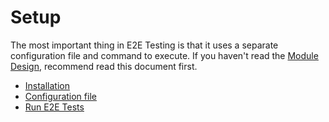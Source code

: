 # Setup

The most important thing in E2E Testing is that it uses a separate configuration file and command to execute.
If you haven't read the [Module Design](../concepts-and-designs/module-design.md), recommend read this document first.

* [Installation](Install.md)
* [Configuration file](Configuration-File.md)
* [Run E2E Tests](Run-E2E-Tests.md)
